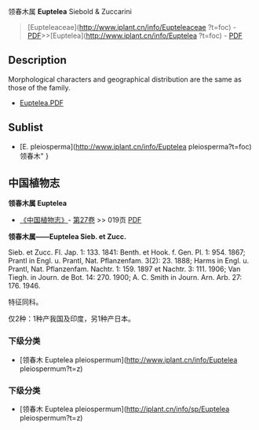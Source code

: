 领春木属 **Euptelea** Siebold & Zuccarini

> [Eupteleaceae](http://www.iplant.cn/info/Eupteleaceae ?t=foc) - [PDF](http://iplant.cn/foc/pdf/Eupteleaceae.pdf)>>[Euptelea](http://www.iplant.cn/info/Euptelea ?t=foc) - [PDF](http://www.iplant.cn/foc/pdf/Euptelea.pdf)

## Description

Morphological characters and geographical distribution are the same as those of the family.

* [Euptelea.PDF](http://iplant.cn/foc/pdf/Euptelea.pdf)

## Sublist

* [E.  pleiosperma](http://www.iplant.cn/info/Euptelea pleiosperma?t=foc) 领春木"
}
## 中国植物志

**领春木属 Euptelea**

* [《中国植物志》](http://www.iplant.cn/frps)- [第27卷](http://www.iplant.cn/frps/vol/27) >> 019页 [PDF](http://www.iplant.cn/frps/pdf/27/019y.pdf)

**领春木属——Euptelea Sieb. et Zucc.**

Sieb. et Zucc. Fl. Jap. 1: 133. 1841: Benth. et Hook. f. Gen. Pl. 1: 954. 1867; Prantl in Engl. u. Prantl, Nat. Pflanzenfam. 3(2): 23. 1888; Harms in Engl. u. Prantl, Nat. Pflanzenfam. Nachtr. 1: 159. 1897 et Nachtr. 3: 111. 1906; Van Tiegh. in Journ. de Bot. 14: 270. 1900; A. C. Smith in Journ. Arn. Arb. 27: 176. 1946.

特征同科。

仅2种：1种产我国及印度，另1种产日本。

### 下级分类
* [领春木  Euptelea pleiospermum](http://www.iplant.cn/info/Euptelea pleiospermum?t=z)

### 下级分类
* [领春木  Euptelea pleiospermum](http://iplant.cn/info/sp/Euptelea pleiospermum?t=z)
